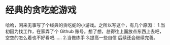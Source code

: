 # 经典的贪吃蛇游戏
哈哈，闲来无事写了个经典的贪吃蛇的小游戏。之所以写这个，有几个原因：
1.当初因为找工作，在家弄了个 Github 账号。想了想，总得往上面放点东西上去吧，空空的怎么着也不好看吧……
2.当做练手
3.提高一些自信
后续还会继续完善。
